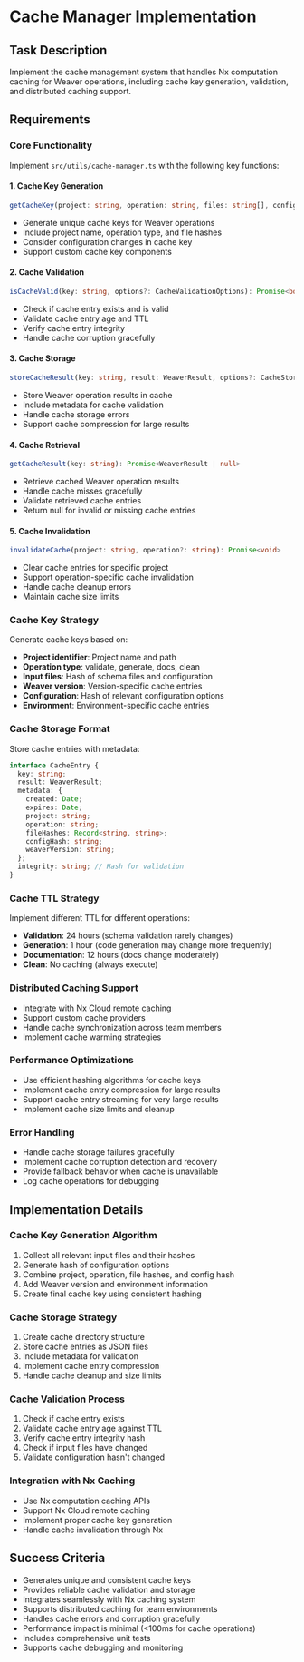 # Cache Manager Implementation

## Task Description
Implement the cache management system that handles Nx computation caching for Weaver operations, including cache key generation, validation, and distributed caching support.

## Requirements

### Core Functionality
Implement `src/utils/cache-manager.ts` with the following key functions:

#### 1. Cache Key Generation
```typescript
getCacheKey(project: string, operation: string, files: string[], config: WeaverProjectConfig): string
```
- Generate unique cache keys for Weaver operations
- Include project name, operation type, and file hashes
- Consider configuration changes in cache key
- Support custom cache key components

#### 2. Cache Validation
```typescript
isCacheValid(key: string, options?: CacheValidationOptions): Promise<boolean>
```
- Check if cache entry exists and is valid
- Validate cache entry age and TTL
- Verify cache entry integrity
- Handle cache corruption gracefully

#### 3. Cache Storage
```typescript
storeCacheResult(key: string, result: WeaverResult, options?: CacheStorageOptions): Promise<void>
```
- Store Weaver operation results in cache
- Include metadata for cache validation
- Handle cache storage errors
- Support cache compression for large results

#### 4. Cache Retrieval
```typescript
getCacheResult(key: string): Promise<WeaverResult | null>
```
- Retrieve cached Weaver operation results
- Handle cache misses gracefully
- Validate retrieved cache entries
- Return null for invalid or missing cache entries

#### 5. Cache Invalidation
```typescript
invalidateCache(project: string, operation?: string): Promise<void>
```
- Clear cache entries for specific project
- Support operation-specific cache invalidation
- Handle cache cleanup errors
- Maintain cache size limits

### Cache Key Strategy
Generate cache keys based on:
- **Project identifier**: Project name and path
- **Operation type**: validate, generate, docs, clean
- **Input files**: Hash of schema files and configuration
- **Weaver version**: Version-specific cache entries
- **Configuration**: Hash of relevant configuration options
- **Environment**: Environment-specific cache entries

### Cache Storage Format
Store cache entries with metadata:
```typescript
interface CacheEntry {
  key: string;
  result: WeaverResult;
  metadata: {
    created: Date;
    expires: Date;
    project: string;
    operation: string;
    fileHashes: Record<string, string>;
    configHash: string;
    weaverVersion: string;
  };
  integrity: string; // Hash for validation
}
```

### Cache TTL Strategy
Implement different TTL for different operations:
- **Validation**: 24 hours (schema validation rarely changes)
- **Generation**: 1 hour (code generation may change more frequently)
- **Documentation**: 12 hours (docs change moderately)
- **Clean**: No caching (always execute)

### Distributed Caching Support
- Integrate with Nx Cloud remote caching
- Support custom cache providers
- Handle cache synchronization across team members
- Implement cache warming strategies

### Performance Optimizations
- Use efficient hashing algorithms for cache keys
- Implement cache entry compression for large results
- Support cache entry streaming for very large results
- Implement cache size limits and cleanup

### Error Handling
- Handle cache storage failures gracefully
- Implement cache corruption detection and recovery
- Provide fallback behavior when cache is unavailable
- Log cache operations for debugging

## Implementation Details

### Cache Key Generation Algorithm
1. Collect all relevant input files and their hashes
2. Generate hash of configuration options
3. Combine project, operation, file hashes, and config hash
4. Add Weaver version and environment information
5. Create final cache key using consistent hashing

### Cache Storage Strategy
1. Create cache directory structure
2. Store cache entries as JSON files
3. Include metadata for validation
4. Implement cache entry compression
5. Handle cache cleanup and size limits

### Cache Validation Process
1. Check if cache entry exists
2. Validate cache entry age against TTL
3. Verify cache entry integrity hash
4. Check if input files have changed
5. Validate configuration hasn't changed

### Integration with Nx Caching
- Use Nx computation caching APIs
- Support Nx Cloud remote caching
- Implement proper cache key generation
- Handle cache invalidation through Nx

## Success Criteria
- Generates unique and consistent cache keys
- Provides reliable cache validation and storage
- Integrates seamlessly with Nx caching system
- Supports distributed caching for team environments
- Handles cache errors and corruption gracefully
- Performance impact is minimal (<100ms for cache operations)
- Includes comprehensive unit tests
- Supports cache debugging and monitoring 